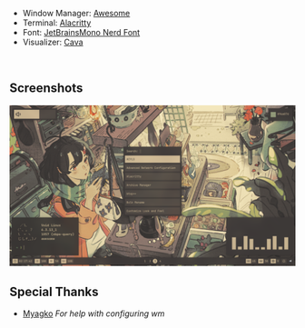 - Window Manager: [Awesome](https://github.com/awesomeWM/awesome)
- Terminal: [Alacritty](https://github.com/alacritty/alacritty)
- Font: [JetBrainsMono Nerd Font](https://www.nerdfonts.com/) 
- Visualizer: [Cava](https://github.com/karlstav/cava)

<br>

## Screenshots
![Screenshot](extra/screenshots/1.png)


## Special Thanks

- [Myagko](https://github.com/Myagko) *For help with configuring wm*


